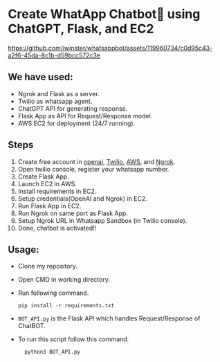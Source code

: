 # Create WhatApp Chatbot💬 using ChatGPT, Flask, and EC2
<source src="https://github.com/iwinster/whatsappbot/blob/7b4688c580b8e913bfcdf3c2e991c9c1fe215aa8/WhatsApp%20Video%202023-06-12%20at%201.25.10%20PM.mp4" type="video/mp4">


https://github.com/iwinster/whatsappbot/assets/119960734/c0d95c43-a2f6-45da-8c1b-d59bcc572c3e


## We have used:
- Ngrok and Flask as a server.
- Twilio as whatsapp agent.
- ChatGPT API for generating response.
- Flask App as API for Request/Response model.
- AWS EC2 for deployment (24/7 running). 

## Steps
1. Create free account in [openai](https://platform.openai.com/account/api-keys), [Twilio](https://console.twilio.com/), [AWS](https://console.aws.amazon.com/), and [Ngrok](https://dashboard.ngrok.com/).
2. Open twilio console, register your whatsapp number. 
3. Create Flask App.
4. Launch EC2 in AWS.
5. Install requirements in EC2.
6. Setup credentials(OpenAI and Ngrok) in EC2.
7. Run Flask App in EC2.
8. Run Ngrok on same port as Flask App. 
9. Setup Ngrok URL in Whatsapp Sandbox (in Twilio console).
10. Done, chatbot is activated!!

## Usage:
- Clone my repository.
- Open CMD in working directory.
- Run following command.

  ```
  pip install -r requirements.txt
  ```
- `BOT_API.py` is the Flask API which handles Request/Response of ChatBOT.
- To run this script follow this command.
  ``` 
    python3 BOT_API.py
  ```


